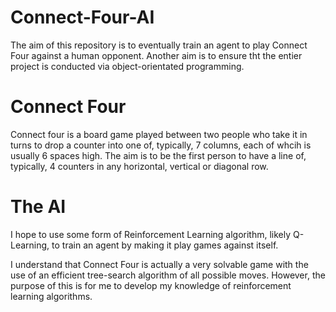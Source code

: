 # Connect-Four-AI

The aim of this repository is to eventually train an agent to play Connect Four against a human opponent.
Another aim is to ensure tht the entier project is conducted via object-orientated programming.

# Connect Four

Connect four is a board game played between two people who take it in turns to drop a counter into one of, typically, 7 columns, each of whcih is usually 6 spaces high.
The aim is to be the first person to have a line of, typically, 4 counters in any horizontal, vertical or diagonal row.

# The AI

I hope to use some form of Reinforcement Learning algorithm, likely Q-Learning, to train an agent by making it play games against itself.

I understand that Connect Four is actually a very solvable game with the use of an efficient tree-search algorithm of all possible moves. 
However, the purpose of this is for me to develop my knowledge of reinforcement learning algorithms.
